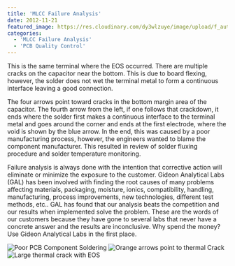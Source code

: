 ```yaml
---
title: 'MLCC Failure Analysis'
date: 2012-11-21
featured_image: https://res.cloudinary.com/dy3wlzuye/image/upload/f_auto,c_scale,w_250/v1/GideonLabs/MLCC-eos-2.jpg
categories:
  - 'MLCC Failure Analysis'
  - 'PCB Quality Control'
---
```


This is the same terminal where the EOS occurred. There are multiple cracks on the capacitor near the bottom. This is due to board flexing, however, the solder does not wet the terminal metal to form a continuous interface leaving a good connection.

The four arrows point toward cracks in the bottom margin area of the capacitor. The fourth arrow from the left, if one follows that crackdown, it ends where the solder first makes a continuous interface to the terminal metal and goes around the corner and ends at the first electrode, where the void is shown by the blue arrow. In the end, this was caused by a poor manufacturing process, however, the engineers wanted to blame the component manufacturer. This resulted in review of solder fluxing procedure and solder temperature monitoring.

Failure analysis is always done with the intention that corrective action will eliminate or minimize the exposure to the customer. Gideon Analytical Labs (GAL) has been involved with finding the root causes of many problems affecting materials, packaging, moisture, ionics, compatibility, handling, manufacturing, process improvements, new technologies, different test methods, etc.. GAL has found that our analysis beats the competition and our results when implemented solve the problem. These are the words of our customers because they have gone to several labs that never have a concrete answer and the results are inconclusive. Why spend the money? Use Gideon Analytical Labs in the first place.

![Poor PCB Component Soldering](https://res.cloudinary.com/dy3wlzuye/image/upload/f_auto,c_scale,w_300/GideonLabs/MLCC-eos-2.jpg 'Poor PCB Component Soldering')
![Orange arrows point to thermal Crack](https://res.cloudinary.com/dy3wlzuye/image/upload/f_auto,c_scale,w_300/GideonLabs/MLCC-eos-3.jpg 'Orange arrows point to thermal Crack')
![Large thermal crack with EOS](https://res.cloudinary.com/dy3wlzuye/image/upload/f_auto,c_scale,w_300/GideonLabs/MLCC-eos-4.jpg 'Large thermal crack with EOS')
